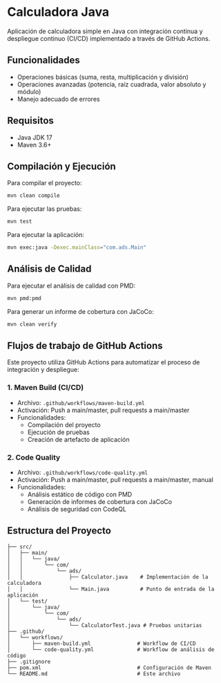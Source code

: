 # Calculadora Java

Aplicación de calculadora simple en Java con integración continua y despliegue continuo (CI/CD) implementado a través de GitHub Actions.

## Funcionalidades

- Operaciones básicas (suma, resta, multiplicación y división)
- Operaciones avanzadas (potencia, raíz cuadrada, valor absoluto y módulo)
- Manejo adecuado de errores

## Requisitos

- Java JDK 17
- Maven 3.6+

## Compilación y Ejecución

Para compilar el proyecto:

```bash
mvn clean compile
```

Para ejecutar las pruebas:

```bash
mvn test
```

Para ejecutar la aplicación:

```bash
mvn exec:java -Dexec.mainClass="com.ads.Main"
```

## Análisis de Calidad

Para ejecutar el análisis de calidad con PMD:

```bash
mvn pmd:pmd
```

Para generar un informe de cobertura con JaCoCo:

```bash
mvn clean verify
```

## Flujos de trabajo de GitHub Actions

Este proyecto utiliza GitHub Actions para automatizar el proceso de integración y despliegue:

### 1. Maven Build (CI/CD)

- Archivo: `.github/workflows/maven-build.yml`
- Activación: Push a main/master, pull requests a main/master
- Funcionalidades:
  - Compilación del proyecto
  - Ejecución de pruebas
  - Creación de artefacto de aplicación

### 2. Code Quality

- Archivo: `.github/workflows/code-quality.yml`
- Activación: Push a main/master, pull requests a main/master, manual
- Funcionalidades:
  - Análisis estático de código con PMD
  - Generación de informes de cobertura con JaCoCo
  - Análisis de seguridad con CodeQL

## Estructura del Proyecto

```
├── src/
│   ├── main/
│   │   └── java/
│   │       └── com/
│   │           └── ads/
│   │               ├── Calculator.java    # Implementación de la calculadora
│   │               └── Main.java          # Punto de entrada de la aplicación
│   └── test/
│       └── java/
│           └── com/
│               └── ads/
│                   └── CalculatorTest.java # Pruebas unitarias
├── .github/
│   └── workflows/
│       ├── maven-build.yml               # Workflow de CI/CD
│       └── code-quality.yml              # Workflow de análisis de código
├── .gitignore
├── pom.xml                               # Configuración de Maven
└── README.md                             # Este archivo